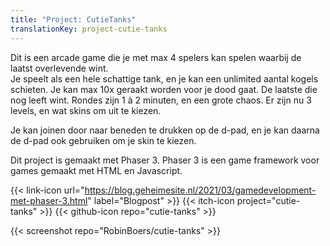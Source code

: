 ```yaml
---
title: "Project: CutieTanks"
translationKey: project-cutie-tanks
---
```


Dit is een arcade game die je met max 4 spelers kan spelen waarbij de laatst overlevende wint.  
Je speelt als een hele schattige tank, en je kan een unlimited aantal kogels schieten. Je kan max 10x geraakt worden voor je dood gaat. De laatste die nog leeft wint. Rondes zijn 1 à 2 minuten, en een grote chaos. Er zijn nu 3 levels, en wat skins om uit te kiezen.

Je kan joinen door naar beneden te drukken op de d-pad, en je kan daarna de d-pad ook gebruiken om je skin te kiezen.

Dit project is gemaakt met Phaser 3. Phaser 3 is een game framework voor games gemaakt met HTML en Javascript.

<span hidden>Post information</span> {{< link-icon url="https://blog.geheimesite.nl/2021/03/gamedevelopment-met-phaser-3.html" label="Blogpost" >}} {{< itch-icon project="cutie-tanks" >}} {{< github-icon repo="cutie-tanks" >}}

{{< screenshot repo="RobinBoers/cutie-tanks" >}}
